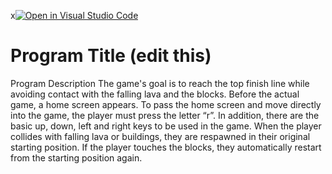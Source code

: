 x[![Open in Visual Studio Code](https://classroom.github.com/assets/open-in-vscode-c66648af7eb3fe8bc4f294546bfd86ef473780cde1dea487d3c4ff354943c9ae.svg)](https://classroom.github.com/online_ide?assignment_repo_id=7931291&assignment_repo_type=AssignmentRepo)
# Program Title (edit this)

Program Description
The game's goal is to reach the top finish line while avoiding contact with the falling lava and the blocks. Before the actual game, a home screen appears. To pass the home screen and move directly into the game, the player must press the letter “r”. In addition, there are the basic up, down, left and right keys to be used in the game. When the player collides with falling lava or buildings, they are respawned in their original starting position. If the player touches the blocks, they automatically restart from the starting position again. 
